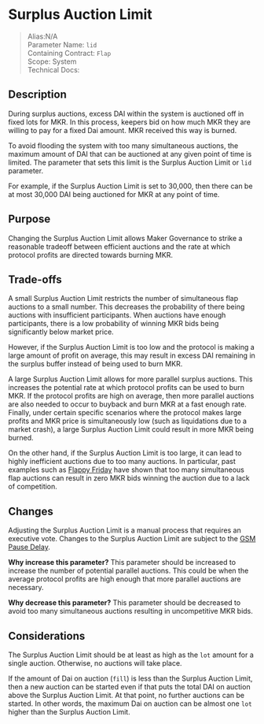 
# Surplus Auction Limit   

>Alias:N/A   
>Parameter Name: `lid`  
>Containing Contract: `Flap`  
>Scope: System  
>Technical Docs:   


## Description
During surplus auctions, excess DAI within the system is auctioned off in fixed lots for MKR. In this process, keepers bid on how much MKR they are willing to pay for a fixed Dai amount. MKR received this way is burned. 

To avoid flooding the system with too many simultaneous auctions, the maximum amount of DAI that can be auctioned at any given point of time is limited. The parameter that sets this limit is the Surplus Auction Limit or `lid` parameter.

For example, if the Surplus Auction Limit is set to 30,000, then there can be at most 30,000 DAI being auctioned for MKR at any point of time.


## Purpose
Changing the Surplus Auction Limit allows Maker Governance to strike a reasonable tradeoff between efficient auctions and the rate at which protocol profits are directed towards burning MKR. 


## Trade-offs

A small Surplus Auction Limit restricts the number of simultaneous flap auctions to a small number. This decreases the probability of there being auctions with insufficient participants. When auctions have enough participants, there is a low probability of winning MKR bids being significantly below market price. 

However, if the Surplus Auction Limit is too low and the protocol is making a large amount of profit on average, this may result in excess DAI remaining in the surplus buffer instead of being used to burn MKR.


A large Surplus Auction Limit allows for more parallel surplus auctions. This increases the potential rate at which protocol profits can be used to burn MKR. If the protocol profits are high on average, then more parallel auctions are also needed to occur to buyback and burn MKR at a fast enough rate. Finally, under certain specific scenarios where the protocol makes large profits and MKR price is simultaneously low (such as liquidations due to a market crash), a large Surplus Auction Limit could result in more MKR being burned. 

On the other hand, if the Surplus Auction Limit is too large, it can lead to highly inefficient auctions due to too many auctions. In particular, past examples such as [Flappy Friday](https://forum.makerdao.com/t/flappy-friday-clip-and-flap-analysis/12790) have shown that too many simultaneous flap auctions can result in zero MKR bids winning the auction due to a lack of competition.



## Changes
Adjusting the Surplus Auction Limit is a manual process that requires an executive vote. Changes to the Surplus Auction Limit are subject to the [GSM Pause Delay](../core/param-gsm-pause-delay.md).

**Why increase this parameter?**
This parameter should be increased to increase the number of potential parallel auctions. This could be when the average protocol profits are high enough that more parallel auctions are necessary.


**Why decrease this parameter?**
This parameter should be decreased to avoid too many simultaneous auctions resulting in uncompetitive MKR bids.



## Considerations
The Surplus Auction Limit should be at least as high as the `lot` amount for a single auction. Otherwise, no auctions will take place.

If the amount of Dai on auction (`fill`) is less than the Surplus Auction Limit, then a new auction can be started even if that puts the total DAI on auction above the Surplus Auction Limit. At that point, no further auctions can be started. In other words, the maximum Dai on auction can be almost one `lot` higher than the Surplus Auction Limit.
